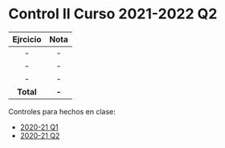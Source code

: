 # Control II Curso 2021-2022 Q2

| Ejrcicio |   Nota   |
| :-------:| :------: |
| - | - |
| - | - |
| - | - |
| **Total** | **-** |

Controles para hechos en clase:

  - [2020-21 Q1](https://github.com/AdriCri22/Graficos-G-FIB/tree/main/Parte%20III/Lab%2011)
  - [2020-21 Q2](https://github.com/AdriCri22/Graficos-G-FIB/tree/main/Parte%20III/Lab%2012)
